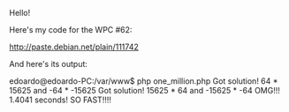 

Hello!

Here's my code for the WPC #62:

http://paste.debian.net/plain/111742

And here's its output:

edoardo@edoardo-PC:/var/www$ php one_million.php
Got solution! 64 * 15625 and -64 * -15625
Got solution! 15625 * 64 and -15625 * -64
OMG!!! 1.4041 seconds! SO FAST!!!!




